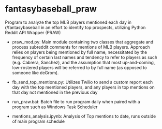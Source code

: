 # fantasybaseball_praw
Program to analyze the top MLB players mentioned each day in r/fantasybaseball in an effort to identify top prospects, utilizing Python Reddit API Wrapper (PRAW)

- praw_mod.py: Main module containing two classes that aggregate and process subreddit comments for mentions of MLB players. Approach relies on players being mentioned by full name, necessitated by the frequency of certain last names and tendency to refer to players as such (e.g. Cabrera, Sanchez), and the assumption that most up-and-coming, low-rostered players will be referred to by full name (as opposed to someone like deGrom). 

- fb_send_top_mentions.py: Utilizes Twilio to send a custom report each day with the top mentioned players, and any players in top mentions on that day not mentioned in the previous day

- run_praw.bat: Batch file to run program daily when paired with a program such as Windows Task Scheduler

- mentions_analysis.ipynb: Analysis of Top mentions to date, runs outside of main program schedule
